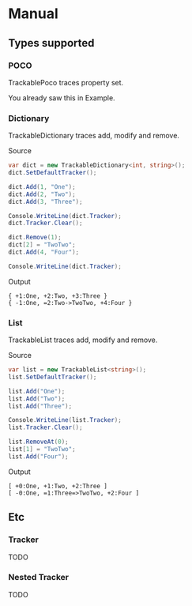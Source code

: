 # Manual

## Types supported

### POCO

TrackablePoco traces property set.

You already saw this in Example.

### Dictionary

TrackableDictionary traces add, modify and remove.

Source
```csharp
var dict = new TrackableDictionary<int, string>();
dict.SetDefaultTracker();

dict.Add(1, "One");
dict.Add(2, "Two");
dict.Add(3, "Three");

Console.WriteLine(dict.Tracker);
dict.Tracker.Clear();

dict.Remove(1);
dict[2] = "TwoTwo";
dict.Add(4, "Four");

Console.WriteLine(dict.Tracker);
```

Output
```
{ +1:One, +2:Two, +3:Three }
{ -1:One, =2:Two->TwoTwo, +4:Four }
```

### List

TrackableList traces add, modify and remove.

Source
```csharp
var list = new TrackableList<string>();
list.SetDefaultTracker();

list.Add("One");
list.Add("Two");
list.Add("Three");

Console.WriteLine(list.Tracker);
list.Tracker.Clear();

list.RemoveAt(0);
list[1] = "TwoTwo";
list.Add("Four");

```

Output
```
[ +0:One, +1:Two, +2:Three ]
[ -0:One, =1:Three=>TwoTwo, +2:Four ]
```

## Etc

### Tracker

TODO

### Nested Tracker

TODO
